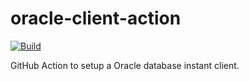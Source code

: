 # oracle-client-action

[![Build](https://github.com/GoodManWEN/oracle-client-action/workflows/Build/badge.svg)](https://github.com/GoodManWEN/oracle-client-action/actions?query=workflow:Build)

GitHub Action to setup a Oracle database instant client.
